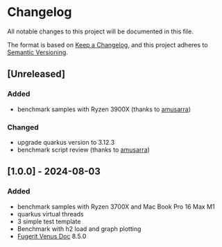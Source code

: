 # Changelog

All notable changes to this project will be documented in this file.

The format is based on [Keep a Changelog](https://keepachangelog.com/en/1.1.0/),
and this project adheres to [Semantic Versioning](https://semver.org/spec/v2.0.0.html).

## [Unreleased]

### Added

- benchmark samples with Ryzen 3900X (thanks to [amusarra](https://github.com/amusarra))

### Changed

- upgrade quarkus version to 3.12.3
- benchmark script review (thanks to [amusarra](https://github.com/amusarra))

## [1.0.0] - 2024-08-03

### Added

- benchmark samples with Ryzen 3700X and Mac Book Pro 16 Max M1
- quarkus virtual threads
- 3 simple test template
- Benchmark with h2 load and graph plotting
- [Fugerit Venus Doc](https://github.com/fugerit-org/fj-doc) 8.5.0 
